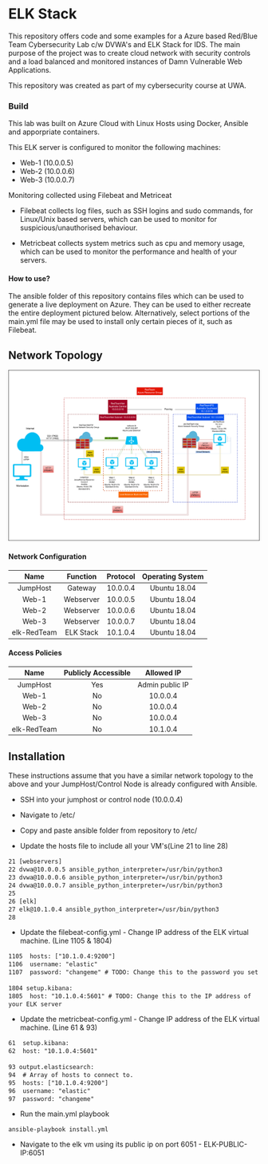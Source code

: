 # ELK Stack
This repository offers code and some examples for a Azure based Red/Blue Team Cybersecurity Lab c/w DVWA's and ELK Stack for IDS.
The main purpose of the project was to create cloud network with security controls and a load balanced and monitored instances of Damn Vulnerable Web Applications. 

This repository was created as part of my cybersecurity course at UWA. 

### Build

This lab was built on Azure Cloud with Linux Hosts using Docker, Ansible and apporpriate containers.

This ELK server is configured to monitor the following machines:

* Web-1 (10.0.0.5)
* Web-2 (10.0.0.6)
* Web-3 (10.0.0.7)

Monitoring collected using Filebeat and Metriceat

* Filebeat collects log files, such as SSH logins and sudo commands, for Linux/Unix based servers, which can be used to monitor for suspicious/unauthorised behaviour.
    
* Metricbeat collects system metrics such as cpu and memory usage, which can be used to monitor the performance and health of your servers.


#### How to use?

The ansible folder of this repository contains files which can be used to generate a live deployment on Azure. They can be used to either recreate the entire deployment pictured below. Alternatively, select portions of the main.yml file may be used to install only certain pieces of it, such as Filebeat.

## Network Topology

![Network Diagram](https://github.com/tehtw/UWA/blob/main/Project%201/images/Networkagram.png)

#### Network Configuration

|    Name     | Function | Protocol | Operating System| 
|:-----------:|:--------:|:--------:|:---------------:|
| JumpHost    | Gateway  | 10.0.0.4	|  Ubuntu 18.04  	|
|  Web-1      | Webserver| 10.0.0.5	|  Ubuntu 18.04  	|
|  Web-2      | Webserver| 10.0.0.6 |  Ubuntu 18.04  	|
|  Web-3      | Webserver| 10.0.0.7 |  Ubuntu 18.04  	|   
| elk-RedTeam | ELK Stack| 10.1.0.4 |  Ubuntu 18.04  	|

#### Access Policies

|    Name     | Publicly Accessible |    Allowed IP   | 
|:-----------:|:-------------------:|:---------------:|
| JumpHost    | Yes                 | Admin public IP	|
|  Web-1      | No                  | 10.0.0.4	      |
|  Web-2      | No                  | 10.0.0.4        |
|  Web-3      | No                  | 10.0.0.4        |  
| elk-RedTeam | No                  | 10.1.0.4        |

## Installation

These instructions assume that you have a similar network topology to the above and your JumpHost/Control Node is already configured with Ansible.

* SSH into your jumphost or control node (10.0.0.4)

* Navigate to /etc/

* Copy and paste ansible folder from repository to /etc/

* Update the hosts file to include all your VM's(Line 21 to line 28)
~~~
21 [webservers]
22 dvwa@10.0.0.5 ansible_python_interpreter=/usr/bin/python3
23 dvwa@10.0.0.6 ansible_python_interpreter=/usr/bin/python3
24 dvwa@10.0.0.7 ansible_python_interpreter=/usr/bin/python3
25
26 [elk]
27 elk@10.1.0.4 ansible_python_interpreter=/usr/bin/python3
28
~~~

* Update the filebeat-config.yml - Change IP address of the ELK virtual machine. (Line 1105 & 1804)
~~~
1105  hosts: ["10.1.0.4:9200"]
1106  username: "elastic"
1107  password: "changeme" # TODO: Change this to the password you set

1804 setup.kibana:
1805  host: "10.1.0.4:5601" # TODO: Change this to the IP address of your ELK server
~~~

* Update the metricbeat-config.yml - Change IP address of the ELK virtual machine. (Line 61 & 93)
~~~
61  setup.kibana:
62  host: "10.1.0.4:5601"

93 output.elasticsearch:
94  # Array of hosts to connect to.
95  hosts: ["10.1.0.4:9200"]
96  username: "elastic"
97  password: "changeme"
~~~


* Run the main.yml playbook

~~~
ansible-playbook install.yml
~~~


* Navigate to the elk vm using its public ip on port 6051 -  ELK-PUBLIC-IP:6051

